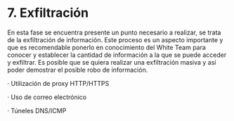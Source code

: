 # 7. Exfiltración

En esta fase se encuentra presente un punto necesario a realizar, se trata de la exfiltración de información. Este proceso es un aspecto importante y que es recomendable ponerlo en conocimiento del White Team para conocer y establecer la cantidad de información a la que se puede acceder y exfiltrar. Es posible que se quiera realizar una exfiltración masiva y así poder demostrar el posible robo de información.

·       Utilización de proxy HTTP/HTTPS

·       Uso de correo electrónico

·       Túneles DNS/ICMP
